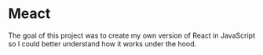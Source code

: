 # Meact
The goal of this project was to create my own version of React in JavaScript so I could better understand how it works under the hood.
